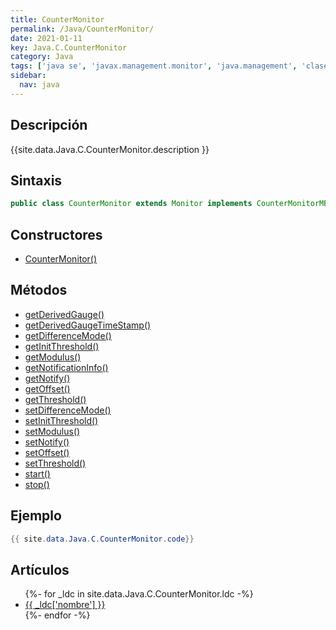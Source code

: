 ```yaml
---
title: CounterMonitor
permalink: /Java/CounterMonitor/
date: 2021-01-11
key: Java.C.CounterMonitor
category: Java
tags: ['java se', 'javax.management.monitor', 'java.management', 'clase java', 'Java 1.5']
sidebar: 
  nav: java
---
```


## Descripción
{{site.data.Java.C.CounterMonitor.description }}

## Sintaxis
~~~java
public class CounterMonitor extends Monitor implements CounterMonitorMBean
~~~

## Constructores
* [CounterMonitor()](/Java/CounterMonitor/CounterMonitor/)

## Métodos
* [getDerivedGauge()](/Java/CounterMonitor/getDerivedGauge)
* [getDerivedGaugeTimeStamp()](/Java/CounterMonitor/getDerivedGaugeTimeStamp)
* [getDifferenceMode()](/Java/CounterMonitor/getDifferenceMode)
* [getInitThreshold()](/Java/CounterMonitor/getInitThreshold)
* [getModulus()](/Java/CounterMonitor/getModulus)
* [getNotificationInfo()](/Java/CounterMonitor/getNotificationInfo)
* [getNotify()](/Java/CounterMonitor/getNotify)
* [getOffset()](/Java/CounterMonitor/getOffset)
* [getThreshold()](/Java/CounterMonitor/getThreshold)
* [setDifferenceMode()](/Java/CounterMonitor/setDifferenceMode)
* [setInitThreshold()](/Java/CounterMonitor/setInitThreshold)
* [setModulus()](/Java/CounterMonitor/setModulus)
* [setNotify()](/Java/CounterMonitor/setNotify)
* [setOffset()](/Java/CounterMonitor/setOffset)
* [setThreshold()](/Java/CounterMonitor/setThreshold)
* [start()](/Java/CounterMonitor/start)
* [stop()](/Java/CounterMonitor/stop)

## Ejemplo
~~~java
{{ site.data.Java.C.CounterMonitor.code}}
~~~

## Artículos
<ul>
{%- for _ldc in site.data.Java.C.CounterMonitor.ldc -%}
   <li>
       <a href="{{_ldc['url'] }}">{{ _ldc['nombre'] }}</a>
   </li>
{%- endfor -%}
</ul>
